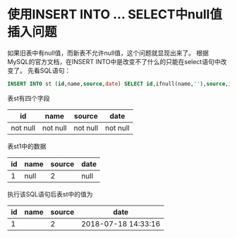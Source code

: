 # 使用INSERT INTO ... SELECT中null值插入问题

如果旧表中有null值，而新表不允许null值，这个问题就显现出来了。
根据MySQL的官方文档，在INSERT INTO中是改变不了什么的只能在select语句中改变了。
先看SQL语句：

```sql
INSERT INTO st (id,name,source,date) SELECT id,ifnull(name,''),source,ifnull(date,now()) FROM st;
```
表st有四个字段

| id | name | source | date |
| --- | --- | --- | --- |
| not null | not null | not null | not null |

表st1中的数据

| id | name | source | date |
| --- | --- | --- | --- |
| 1 | null | 2 |  null |

执行该SQL语句后表st中的值为

| id | name | source | date |
| --- | --- | --- | --- |
| 1 | | 2 |2018-07-18 14:33:16 |
